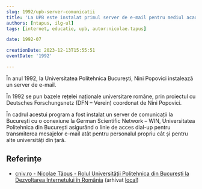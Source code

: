 ```yaml
---
slug: 1992/upb-server-comunicatii
title: 'La UPB este instalat primul server de e-mail pentru mediul academic'
authors: [ntapus, ilg-ul]
tags: [internet, educatie, upb, autor:nicolae.tapus]

date: 1992-07

creationDate: 2023-12-13T15:55:51
eventDate: '1992'

---
```


În anul 1992, la Universitatea Politehnica București, Nini Popovici
instalează un server de e-mail.

<!-- truncate -->

În 1992 se pun bazele rețelei naționale universitare române, prin
proiectul cu Deutsches Forschungsnetz (DFN – Verein) coordonat de Nini Popovici.

În cadrul acestui program a fost instalat un server de comunicații la
București cu o conexiune la German Scientific Network – WIN, Universitatea
Politehnica din București asigurând o linie de acces dial-up pentru
transmiterea mesajelor e-mail atât pentru personalul propriu cât și
pentru alte universități din țară.

## Referințe

- [cniv.ro - Nicolae Tăpuș - Rolul Universității Politehnica din București la Dezvoltarea Internetului în România](https://cniv.ro/documents/26/CNIV_Volum_Aniversar_2023_-_Versiune_Online_DPxioQg.pdf)  (arhivat [local](https://cronica-it.github.io/arhiva/))
